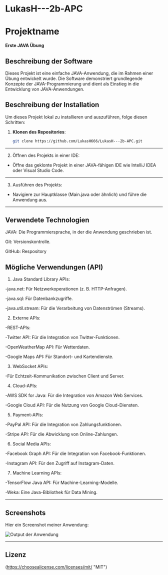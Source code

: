 # LukasH---2b-APC
# Projektname

**Erste JAVA Übung**

## Beschreibung der Software

Dieses Projekt ist eine einfache JAVA-Anwendung, die im Rahmen einer Übung entwickelt wurde. Die Software demonstriert grundlegende Konzepte der JAVA-Programmierung und dient als Einstieg in die Entwicklung von JAVA-Anwendungen.

## Beschreibung der Installation

Um dieses Projekt lokal zu installieren und auszuführen, folge diesen Schritten:
1. **Klonen des Repositories**:
   ```bash
   git clone https://github.com/LukasH666/LukasH---2b-APC.git
---------------------------------------------------------------------------------------
2. Öffnen des Projekts in einer IDE:

- Öffne das geklonte Projekt in einer JAVA-fähigen IDE wie IntelliJ IDEA oder Visual Studio Code.
---------------------------------------------------------------------------------------
3. Ausführen des Projekts:

- Navigiere zur Hauptklasse (Main.java oder ähnlich) und führe die Anwendung aus.
---------------------------------------------------------------------------------------
## Verwendete Technologien

JAVA: Die Programmiersprache, in der die Anwendung geschrieben ist.

Git: Versionskontrolle.

GitHub: Respository

## Mögliche Verwendungen (API)

1. Java Standard Library APIs:

-java.net: Für Netzwerkoperationen (z. B. HTTP-Anfragen).

-java.sql: Für Datenbankzugriffe.

-java.util.stream: Für die Verarbeitung von Datenströmen (Streams).

2. Externe APIs:

-REST-APIs:

-Twitter API: Für die Integration von Twitter-Funktionen.

-OpenWeatherMap API: Für Wetterdaten.

-Google Maps API: Für Standort- und Kartendienste.

3. WebSocket APIs:

-Für Echtzeit-Kommunikation zwischen Client und Server.

4. Cloud-APIs:

-AWS SDK for Java: Für die Integration von Amazon Web Services.

-Google Cloud API: Für die Nutzung von Google Cloud-Diensten.

5. Payment-APIs:

-PayPal API: Für die Integration von Zahlungsfunktionen.

-Stripe API: Für die Abwicklung von Online-Zahlungen.

6. Social Media APIs:

-Facebook Graph API: Für die Integration von Facebook-Funktionen.

-Instagram API: Für den Zugriff auf Instagram-Daten.

7. Machine Learning APIs:

-TensorFlow Java API: Für Machine-Learning-Modelle.

-Weka: Eine Java-Bibliothek für Data Mining.

---------------------------------------------------------------------------
## Screenshots

Hier ein Screenshot meiner Anwendung:

![Output der Anwendung](Screenshot_VSC.png)

----------------------------------------------------------------------------
## Lizenz

(https://choosealicense.com/licenses/mit/ "MIT")

